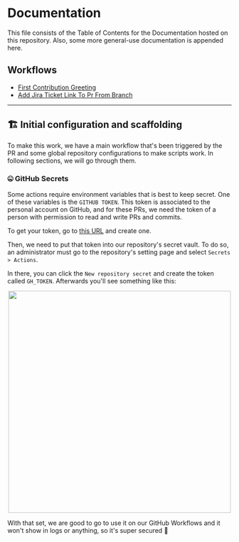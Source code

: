 # Documentation

This file consists of the Table of Contents for the Documentation hosted
on this repository. Also, some more general-use documentation is appended here.

## Workflows
- [First Contribution Greeting](./first_contribution_greeting.md)
- [Add Jira Ticket Link To Pr From Branch](./add_jira_ticket_link_to_pr_from_branch.md)

---

## 🏗️ Initial configuration and scaffolding

To make this work, we have a main workflow that's been triggered by the PR and
some global repository configurations to make scripts work. In following
sections, we will go through them.

### 🤐 GitHub Secrets

Some actions require environment variables that is best to keep secret. One of
these variables is the `GITHUB TOKEN`. This token is associated to the personal
account on GitHub, and for these PRs, we need the token of a person with
permission to read and write PRs and commits.

To get your token, go to [this URL](https://github.com/settings/tokens) and create one.

Then, we need to put that token into our repository's secret vault. To do so,
an administrator must go to the repository's setting page and select
`Secrets > Actions`.

In there, you can click the `New repository secret` and create the token called
`GH_TOKEN`. Afterwards you'll see something like this:

<div align='center'>
 <img src='https://user-images.githubusercontent.com/21087992/203157437-60884ac0-2c2a-40eb-9430-6f5bd93137ee.png' width=500>
</div>

With that set, we are good to go to use it on our GitHub Workflows and it won't
show in logs or anything, so it's super secured 💪
